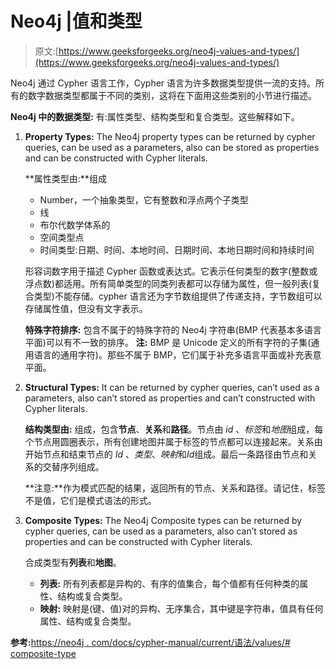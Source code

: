 # Neo4j |值和类型

> 原文:[https://www.geeksforgeeks.org/neo4j-values-and-types/](https://www.geeksforgeeks.org/neo4j-values-and-types/)

Neo4j 通过 Cypher 语言工作，Cypher 语言为许多数据类型提供一流的支持。所有的数字数据类型都属于不同的类别，这将在下面用这些类别的小节进行描述。

**Neo4j 中的数据类型:**
有:属性类型、结构类型和复合类型。这些解释如下。

1.  **Property Types:**
    The Neo4j property types can be returned by cypher queries, can be used as a parameters, also can be stored as properties and can be constructed with Cypher literals.

    **属性类型由:**组成

    *   Number，一个抽象类型，它有整数和浮点两个子类型
    *   线
    *   布尔代数学体系的
    *   空间类型点
    *   时间类型:日期、时间、本地时间、日期时间、本地日期时间和持续时间

    形容词数字用于描述 Cypher 函数或表达式。它表示任何类型的数字(整数或浮点数)都适用。所有简单类型的同类列表都可以存储为属性，但一般列表(复合类型)不能存储。cypher 语言还为字节数组提供了传递支持，字节数组可以存储属性值，但没有文字表示。

    **特殊字符排序:**
    包含不属于的特殊字符的 Neo4j 字符串(BMP 代表基本多语言平面)可以有不一致的排序。
    **注:** BMP 是 Unicode 定义的所有字符的子集(通用语言的通用字符)。那些不属于 BMP，它们属于补充多语言平面或补充表意平面。

2.  **Structural Types:**
    It can be returned by cypher queries, can’t used as a parameters, also can’t stored as properties and can’t constructed with Cypher literals.

    **结构类型由:**
    组成，包含**节点**、**关系**和**路径**。节点由 *id* 、*标签*和*地图*组成，每个节点用圆圈表示，所有创建地图并属于标签的节点都可以连接起来。关系由开始节点和结束节点的 *Id* 、*类型*、*映射*和*Id*组成。最后一条路径由节点和关系的交替序列组成。

    **注意:**作为模式匹配的结果，返回所有的节点、关系和路径。请记住，标签不是值，它们是模式语法的形式。

3.  **Composite Types:**
    The Neo4j Composite types can be returned by cypher queries, can be used as a parameters, also can’t stored as properties and can be constructed with Cypher literals.

    合成类型有**列表**和**地图**。

    *   **列表:**
        所有列表都是异构的、有序的值集合，每个值都有任何种类的属性、结构或复合类型。
    *   **映射:**
        映射是(键、值)对的异构、无序集合，其中键是字符串，值具有任何属性、结构或复合类型。

**参考:**[https://neo4j . com/docs/cypher-manual/current/语法/values/# composite-type](https://neo4j.com/docs/cypher-manual/current/syntax/values/#composite-types)